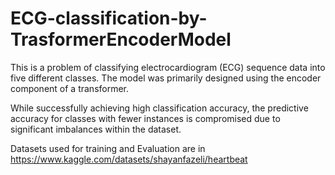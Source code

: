 # ECG-classification-by-TrasformerEncoderModel

This is a problem of classifying electrocardiogram (ECG) sequence data into five different classes. The model was primarily designed using the encoder component of a transformer.

While successfully achieving high classification accuracy, the predictive accuracy for classes with fewer instances is compromised due to significant imbalances within the dataset.

Datasets used for training and Evaluation are in  https://www.kaggle.com/datasets/shayanfazeli/heartbeat
